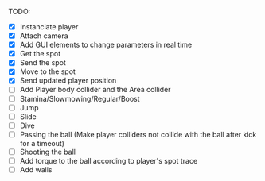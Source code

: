 TODO:
- [x] Instanciate player
- [x] Attach camera
- [x] Add GUI elements to change parameters in real time
- [x] Get the spot
- [x] Send the spot
- [x] Move to the spot
- [x] Send updated player position
- [ ] Add Player body collider and the Area collider
- [ ] Stamina/Slowmowing/Regular/Boost
- [ ] Jump
- [ ] Slide
- [ ] Dive
- [ ] Passing the ball (Make player colliders not collide with the ball after kick for a timeout)
- [ ] Shooting the ball
- [ ] Add torque to the ball according to player's spot trace
- [ ] Add walls
